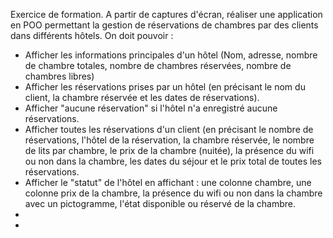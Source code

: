 Exercice de formation. A partir de captures d'écran, réaliser une application en POO permettant la gestion de réservations de chambres par des clients dans différents hôtels.
On doit pouvoir :
  - Afficher les informations principales d'un hôtel (Nom, adresse, nombre de chambre totales, nombre de chambres réservées, nombre de chambres libres)
  - Afficher les réservations prises par un hôtel (en précisant le nom du client, la chambre réservée et les dates de réservations).
  - Afficher "aucune réservation" si l'hôtel n'a enregistré aucune réservations.
  - Afficher toutes les réservations d'un client (en précisant le nombre de réservations, l'hôtel de la réservation, la chambre réservée, le nombre de lits par chambre, le prix de la chambre (nuitée), la présence du wifi ou non dans la chambre, les dates du séjour et le prix total de toutes les réservations.
  - Afficher le "statut" de l'hôtel en affichant : une colonne chambre, une colonne prix de la chambre, la présence du wifi ou non dans la chambre avec un pictogramme, l'état disponible ou réservé de la chambre.
  - 
  - 
